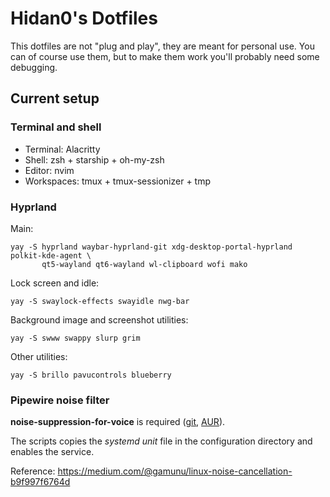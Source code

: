 # Hidan0's Dotfiles

This dotfiles are not "plug and play", they are meant for personal use. You can of course use them, but to make them work you'll probably need some debugging.

## Current setup

### Terminal and shell

- Terminal: Alacritty
- Shell: zsh + starship + oh-my-zsh
- Editor: nvim
- Workspaces: tmux + tmux-sessionizer + tmp

### Hyprland

Main:

```
yay -S hyprland waybar-hyprland-git xdg-desktop-portal-hyprland polkit-kde-agent \
       qt5-wayland qt6-wayland wl-clipboard wofi mako
```

Lock screen and idle:

```
yay -S swaylock-effects swayidle nwg-bar
```

Background image and screenshot utilities:

```
yay -S swww swappy slurp grim
```

Other utilities:

```
yay -S brillo pavucontrols blueberry
```

### Pipewire noise filter

**noise-suppression-for-voice** is required ([git](https://github.com/werman/noise-suppression-for-voice), [AUR](https://aur.archlinux.org/packages/noise-suppression-for-voice)).

The scripts copies the _systemd unit_ file in the configuration directory and enables the service.

Reference: https://medium.com/@gamunu/linux-noise-cancellation-b9f997f6764d
